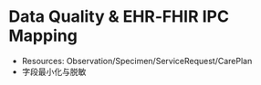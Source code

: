 # Data Quality & EHR‑FHIR IPC Mapping

- Resources: Observation/Specimen/ServiceRequest/CarePlan
- 字段最小化与脱敏
